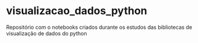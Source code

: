 # visualizacao_dados_python
Repositório com o notebooks criados durante os estudos das bibliotecas de visualização de dados do python
